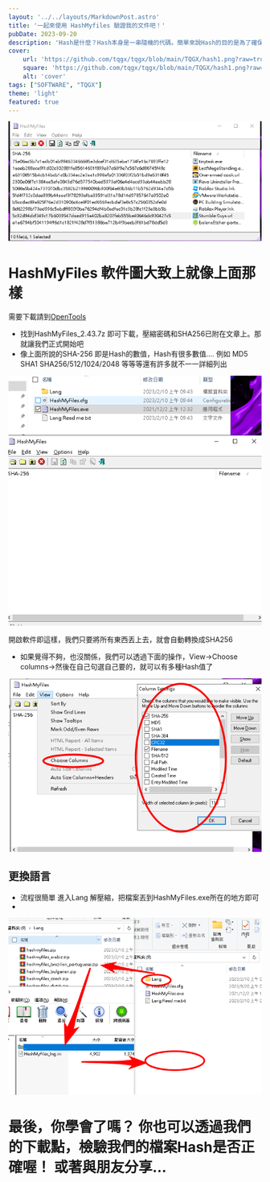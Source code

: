 ```yaml
---
layout: '../../layouts/MarkdownPost.astro'
title: '一起來使用 HashMyfiles 驗證我的文件吧！'
pubDate: 2023-09-20
description: 'Hash是什麼？Hash本身是一串隨機的代碼。簡單來說Hash的目的是為了確保文件到對方手上，是正確的。沒有被第三方所竄改。'
cover:
    url: 'https://github.com/tqgx/tqgx/blob/main/TQGX/hash1.png?raw=true'
    square: 'https://github.com/tqgx/tqgx/blob/main/TQGX/hash1.png?raw=true'
    alt: 'cover'
tags: ["SOFTWARE", "TQGX"] 
theme: 'light'
featured: true
---
```


![|wide](https://github.com/tqgx/tqgx/blob/main/TQGX/hash1.png?raw=true)

# HashMyFiles 軟件圖大致上就像上面那樣
需要下載請到[OpenTools](https://github.com/tqgx/OpenTools/releases/tag/Database-All-Tools) 
- 找到HashMyFiles_2.43.7z 即可下載，壓縮密碼和SHA256已附在文章上。那就讓我們正式開始吧
- 像上面所說的SHA-256 即是Hash的數值，Hash有很多數值.... 例如 MD5 SHA1 SHA256/512/1024/2048 等等等還有許多就不一一詳細列出

![|inline](https://github.com/tqgx/tqgx/blob/main/TQGX/hash2.png?raw=true)

開啟軟件即這樣，我們只要將所有東西丟上去，就會自動轉換成SHA256
- 如果覺得不夠，也沒關係，我們可以透過下面的操作，View→Choose columns→然後在自己句選自己要的，就可以有多種Hash值了

![|inline](https://github.com/tqgx/tqgx/blob/main/TQGX/hash3.png?raw=true)

## 更換語言
- 流程很簡單 進入Lang 解壓縮，把檔案丟到HashMyFiles.exe所在的地方即可
- 
![|inline](https://github.com/tqgx/tqgx/blob/main/TQGX/hash4.png?raw=true)


# 最後，你學會了嗎？ 你也可以透過我們的下載點，檢驗我們的檔案Hash是否正確喔！ 或著與朋友分享...
